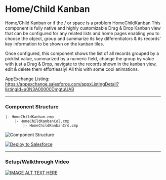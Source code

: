 # Home/Child Kanban

Home/Child Kanban or if the / or space is a problem HomeChildKanban
This component is fully native and highly customizable Drag & Drop Kanban view that can be configured for any related lists and home pages enabling you to choose the object, group and summarize its key differentiators & its records' key information to be shown on the kanban tiles.

Once configured, this component shows the list of all records grouped by a picklist value, summarized by a numeric field, change the group by value with just a Drag & Drop, navigate to the records shown in the kanban view, edit & delete them effortlessly! 
All this with some cool animations.

AppExchange Listing:
https://appexchange.salesforce.com/appxListingDetail?listingId=a0N3A00000DmgtuUAB

---

### Component Structure
```
|- HomeChildKanban.cmp
    |- HomeChildKanbanCol.cmp
        |- HomeChildKanbanCrd.cmp
```
![Component Structure](images/HomeChildKanban-git.png)

<div>
    <a href="https://githubsfdeploy.herokuapp.com?owner=mordechaif&repo=FileExplorer">
        <img alt="Deploy to Salesforce"
        src="https://raw.githubusercontent.com/afawcett/githubsfdeploy/master/deploy.png">
    </a>
</div>

---

### Setup/Walkthrough Video
[![IMAGE ALT TEXT HERE](http://img.youtube.com/vi/h7VdchJal_o/0.jpg)](http://www.youtube.com/watch?v=h7VdchJal_o)
